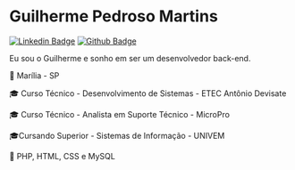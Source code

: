 # Guilherme Pedroso Martins

[![Linkedin Badge](https://img.shields.io/badge/-LinkedIn-blue?style=flat-square&logo=Linkedin&logoColor=white&link=https://www.linkedin.com/in/guilherme-martins-974448207/)](https://www.linkedin.com/in/guilherme-martins-974448207/)
[![Github Badge](https://img.shields.io/badge/-Github-000?style=flat-square&logo=Github&logoColor=white&link=https://github.com/GUIMHARTINS)](https://github.com/GUIMHARTINS)

 Eu sou o Guilherme e sonho em ser um desenvolvedor back-end.
 
📌 Marília - SP

🎓 Curso Técnico - Desenvolvimento de Sistemas - ETEC Antônio Devisate

🎓 Curso Técnico - Analista em Suporte Técnico - MicroPro

🎓Cursando Superior - Sistemas de Informação - UNIVEM

🔧 PHP, HTML, CSS e MySQL
<!---
GUIMHARTINS/GUIMHARTINS is a ✨ special ✨ repository because its `README.md` (this file) appears on your GitHub profile.
You can click the Preview link to take a look at your changes.
--->
